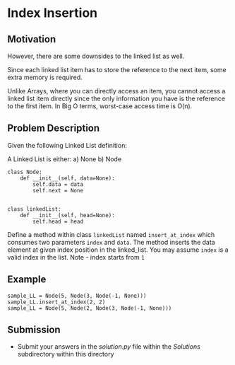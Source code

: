#  Index Insertion 

## Motivation
However, there are some downsides to the linked list as well.

Since each linked list item has to store the reference to the next item, some extra memory is required.
    
Unlike Arrays, where you can directly access an item, you cannot access a linked list item directly since the only information you have is the reference to the first item. In Big O terms, worst-case access time is O(n).

## Problem Description
Given the following Linked List definition:

A Linked List is either:
a) None
b) Node

```
class Node:
    def __init__(self, data=None):
        self.data = data
        self.next = None


class linkedList:
    def __init__(self, head=None):
        self.head = head
```

Define a method within class `linkedList` named `insert_at_index` which consumes two parameters `index` and `data`. The method inserts the data element at given index position in the linked_list. You may assume `index` is a valid index in the list.
Note - index starts from `1`

## Example
```
sample_LL = Node(5, Node(3, Node(-1, None)))
sample_LL.insert_at_index(2, 2)
sample_LL = Node(5, Node(2, Node(3, Node(-1, None)))

```

## Submission
* Submit your answers in the *solution.py* file within the *Solutions* subdirectory within this directory
